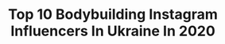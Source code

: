 ---
title: Top 10 Bodybuilding Instagram Influencers In Ukraine In 2020
description: >-
  Find top bodybuilding Instagram influencers in Ukraine in 2020. Most popular hashtags: #bodybuilding #coronatime #coronavirus #fitness.
platform: Instagram
profiles:
  - username: "brygadyrsha_pro_kosmos"
    fullname: >-
      Oksana🚀Brygidyr
    location: "Ukraine"
    followers: 47483
    engagement: 134
    commentsToLikes: 0.013110
    id: ck5chebb0qlxo0i11vo1mf7q7
    verified: false
    hashtags: "#mood, #inspiration, #goodnight, #powerlifting"
  - username: "mary4fit"
    fullname: >-
      🎯Мария Старцева-Бергер | 🇮🇱🔯
    location: "Ukraine"
    followers: 29212
    engagement: 112
    commentsToLikes: 0.011051
    id: ck5hnagmbngu70i116f7oarq0
    verified: false
    hashtags: "#kirillkhudaev, #fitness, #regrann, #nextchallengisanothermotivation"
  - username: "yaroslav_verba_ifbbpro"
    fullname: >-
      YAROSLAV VERBA IFBB PRO
    location: "Ukraine"
    followers: 20449
    engagement: 600
    commentsToLikes: 0.030254
    id: ckaouwvn425wf0i78rlmn0bd7
    verified: false
    hashtags: "#trainhard, #bestmemories, #bestshape, #covid19"
  - username: "pilnikus"
    fullname: >-
      Rare
    location: "Ukraine"
    followers: 2581
    engagement: 2652
    commentsToLikes: 0.029957
    id: ck6u9e6pfx1cl0j71xo9o9gvk
    verified: false
    hashtags: "#merrychristmas, #acro, #niletto, #calisthenicsworkout"
  - username: "abalyaev"
    fullname: >-
      Alexander Abalyaev🇺🇦🇺🇸
    location: "Ukraine"
    followers: 18694
    engagement: 385
    commentsToLikes: 0.033840
    id: ck6udjcstlfs20j71sqq0h4d1
    verified: false
    hashtags: "#powermove, #acrodance, #calisthenics, #acrobatic"
  - username: "a_p_r_i_o_r_i"
    fullname: >-
      Maks Putria
    location: "Ukraine"
    followers: 17245
    engagement: 192
    commentsToLikes: 0.046987
    id: ck5ce5v47kdtn0i11md0wu5d1
    verified: false
    hashtags: "#spartanrace, #supernatural, #racenation, #weightloss"
  - username: "ekaterinakostenko_"
    fullname: >-
      Екатерина  Костенко
    location: "Ukraine"
    followers: 2439
    engagement: 1014
    commentsToLikes: 0.070311
    id: ck9hbvsdxio0w0j784x3va6gs
    verified: false
    hashtags: "#kiev, #garden, #arbres, #soleil"
  - username: "romariokrav"
    fullname: >-
      𝐑𝐎𝐌𝐀𝐍 𝐓𝐑𝐀𝐕𝐄𝐋𝐄𝐑
    location: "Ukraine"
    followers: 18994
    engagement: 547
    commentsToLikes: 0.054710
    id: ck8t22o6vxzsa0j78js579yrx
    verified: false
    hashtags: "#travelerlife, #nikewear, #crimearepublic, #sportsmen"
---